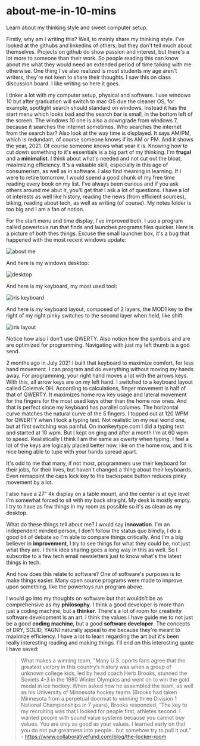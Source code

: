 # about-me-in-10-mins
Learn about my thinking style and sweet computer setup.

Firstly, why am I writing this? Well, to mainly share my thinking style. I've looked at the githubs and linkedins of others, but they don't tell much about themselves. Projects on github do show passion and interest, but there's a lot more to someone than their work. So people reading this can know about me what they would need an extended period of time talking with me otherwise. One thing I've also realized is most students my age aren't writers, they're not keen to share their thoughts. I saw this on class discussion board. I like writing so here it goes.

I tinker a lot with my computer setup, physical and software. I use windows 10 but after graduation will switch to mac OS due the cleaner OS, for example, spotlight search 
should standard on windows. Instead it has the start menu which looks bad and the search bar is small, in the bottom left of the screen. The windows 10 one is also a downgrade from windows 7, because it searches the internet sometimes. Who searches the internet from the search bar? Also look at the way time is displayed. It says AM/PM, which is redundant, of course someone knows if its AM or PM. And it shows the year, 2021. Of course someone knows what year it is. Knowing how to cut down something to it's essentials is a big part of my thinking. I'm __frugal__ and a __minimalist__. I think about what's needed and not cut out the bloat, maximizing efficiency. It's a valuable skill, especially in this age of consumerism, as well as in software. I also find meaning in learning. If I were to retire tomorrow, I would spend a good chunk of my free time reading every book on my list. I've always been curious and if you ask others around me abut it, you'll get that I ask a lot of questions. I have a lof ot interests as well like history, reading the news (from efficient sources), biking, reading about tech, as well as writing (of course). My notes folder is too big and I am a fan of notion.

For the start menu and time display, I've improved both. I use a program called powertous run that finds and launches programs files quicker. Here is a picture of both thes things. Excuse the small launcher box, it's a bug that happened with the most recent windows update:

![about me](https://user-images.githubusercontent.com/67878058/134280881-986fef91-d7f0-4767-b792-a7911225a101.JPG)

And here is my windows desktop:

![desktop](https://user-images.githubusercontent.com/67878058/134280955-1a517de5-ccb4-4f8a-8801-1419fb0bb096.JPG)

And here is my keyboard, my most used tool:

![iris keyboard](https://user-images.githubusercontent.com/67878058/134283851-9a972128-a0be-46ce-b811-38752611d7e5.jpg)

And here is my keyboard layout, composed of 2 layers, the MOD1 key to the right of my right pinky switches to the second layer when held, like shift:

![iris layout](https://user-images.githubusercontent.com/67878058/134281550-5646a149-4423-410c-ae1a-52b61e58b5e0.png)

Notice how also I don't use QWERTY. Also noticn how the symbols and are are optimized for programming. Navigating with just my left thumb is a god send.

2 months ago in July 2021 I built that keyboard to maximize comfort, for less hand movement. I can program and do everything without moving my hands away. For programming, your right hand moves a lot with the arrows keys. With this, all arrow keys are on my left hand. I switched to a keyboard layout called Colemak DH. According to calculations, finger movement is half of that of QWERTY. It maximizes home row key usage and lateral movement for the fingers for the most used keys other than the home row ones. And that is perfect since my keyboard has parallel columes. The horizontal curve matches the natural curve of the 5 fingers. I topped out at 120 WPM for QWERTY when I took a typing test. Not realistic on my real world one, but at first switching was painful. On monkeytype.com I did a typing test and started at 10 wpm. But I kept on ging and after a month I'm at 60 wpm to speed. Realistically I think I am the same as qwerty when typing. I feel a lot of the keys are logicaly placed better now, like on the home row, and it is nice being able to tupe with your hands spread apart.

It's odd to me that many, if not most, programmers use their keyboard for their jobs, for their lives, but haven't changed a thing about their keyboards. Even remappint the caps lock key to the backspace button reduces pinky movement by a lot.  

I also have a 27" 4k display on a table mount, and the center is at eye level I'm somewhat forced to sit with my back straight. My desk is mostly empty. I try to have as few things in my room as possible so it's as clean as my desktop. 

What do these things tell about me? I would say __innovation__. I'm an independent minded person, I don't follow the status quo blindly, I do a good bit of debate so I'm able to compare things critically. And I'm a big believer in __improvement__, I try to see things for what they could be, not just what they are. I think idea sharing goes a long way in this as well. So I subscribe to a few tech email newsletters just to know what's the latest things in tech. 

And how does this relate to software? One of software's purposes is to make things easier. Many open source programs were made to improve upon something, like the powertoys run program above. 

I would go into my thoughts on software but that wouldn't be as comprehensive as my __philosophy__. I think a good developer is more than just a coding machine, but a __thinker__. There's a lot of room for creativity software development is an art. I think the values I have guide me to not just be a good __coding machine__, but a good __software developer__. The concepts of DRY, SOLID, YAGNI naturally appeal to me because they're meant to maximize efficiency. I have a lot to learn regarding the art but it's been really interesting reading and making things. I'll end on this interesting quote I have saved:

>What makes a winning team, "Many U.S. sports fans agree that the greatest victory in this country’s history was when a group of unknown college kids, 
>led by head coach Herb Brooks, stunned the Soviets 4-3 in the 1980 Winter Olympics and went on to win the gold medal in ice hockey.
>When asked how he assembled the team, as well as his University of Minnesota hockey teams (Brooks had taken Minnesota from a perpetual doormat to 
>winning three Division 1 National Championships in 7 years), Brooks responded, “The key to my recruiting was that I looked for people first, athletes second. 
>I wanted people with sound value systems because you cannot buy values. You are only as good as your values. I learned early on that 
>you do not put greatness into people…but somehow try to pull it out.” - https://www.collaborativefund.com/blog/the-locker-room



